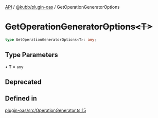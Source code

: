 [API](../../../packages.md) / [@kubb/plugin-oas](../index.md) / GetOperationGeneratorOptions

# ~~GetOperationGeneratorOptions\<T\>~~

```ts
type GetOperationGeneratorOptions<T>: any;
```

## Type Parameters

• **T** = `any`

## Deprecated

## Defined in

[plugin-oas/src/OperationGenerator.ts:15](https://github.com/kubb-project/kubb/blob/41d5fcbd23d143293d72542efcb650e62fa3a210/packages/plugin-oas/src/OperationGenerator.ts#L15)

